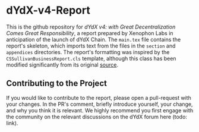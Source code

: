 # dYdX-v4-Report

This is the github repository for _dYdX v4: with Great Decentralization Comes Great Responsibility_, a report prepared by Xenophon Labs in anticipation of the launch of dYdX Chain. The `main.tex` file contains the report's skeleton, which imports text from the files in the `section` and `appendices` directories. The report's formatting was inspired by the `CSSullivanBusinessReport.cls` template, although this class has been modified significantly from its original [source](https://www.latextemplates.com/template/sullivan-business-report).

## Contributing to the Project

If you would like to contribute to the report, please open a pull-request with your changes. In the PR's comment, briefly introduce yourself, your change, and why you think it is relevant. We highly recommend you first engage with the community on the relevant discussions on the dYdX forum here (todo: link). 
